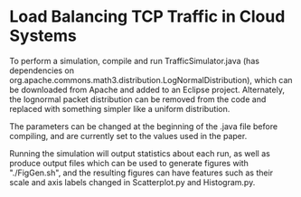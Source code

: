 # Load Balancing TCP Traffic in Cloud Systems

To perform a simulation, compile and run TrafficSimulator.java (has dependencies on org.apache.commons.math3.distribution.LogNormalDistribution), which can be downloaded from Apache and added to an Eclipse project.  Alternately, the lognormal packet distribution can be removed from the code and replaced with something simpler like a uniform distribution.

The parameters can be changed at the beginning of the .java file before compiling, and are currently set to the values used in the paper.

Running the simulation will output statistics about each run, as well as produce output files which can be used to generate figures with "./FigGen.sh", and the resulting figures can have features such as their scale and axis labels changed in Scatterplot.py and Histogram.py.


